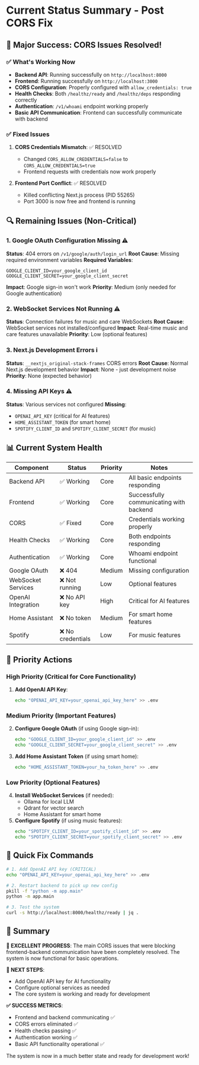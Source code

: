# Current Status Summary - Post CORS Fix

## 🎉 **Major Success: CORS Issues Resolved!**

### ✅ **What's Working Now**
- **Backend API**: Running successfully on `http://localhost:8000`
- **Frontend**: Running successfully on `http://localhost:3000`
- **CORS Configuration**: Properly configured with `allow_credentials: true`
- **Health Checks**: Both `/healthz/ready` and `/healthz/deps` responding correctly
- **Authentication**: `/v1/whoami` endpoint working properly
- **Basic API Communication**: Frontend can successfully communicate with backend

### ✅ **Fixed Issues**
1. **CORS Credentials Mismatch**: ✅ RESOLVED
   - Changed `CORS_ALLOW_CREDENTIALS=false` to `CORS_ALLOW_CREDENTIALS=true`
   - Frontend requests with credentials now work properly

2. **Frontend Port Conflict**: ✅ RESOLVED
   - Killed conflicting Next.js process (PID 55265)
   - Port 3000 is now free and frontend is running

## 🔍 **Remaining Issues (Non-Critical)**

### 1. **Google OAuth Configuration Missing** ⚠️
**Status**: 404 errors on `/v1/google/auth/login_url`
**Root Cause**: Missing required environment variables
**Required Variables**:
```env
GOOGLE_CLIENT_ID=your_google_client_id
GOOGLE_CLIENT_SECRET=your_google_client_secret
```
**Impact**: Google sign-in won't work
**Priority**: Medium (only needed for Google authentication)

### 2. **WebSocket Services Not Running** ⚠️
**Status**: Connection failures for music and care WebSockets
**Root Cause**: WebSocket services not installed/configured
**Impact**: Real-time music and care features unavailable
**Priority**: Low (optional features)

### 3. **Next.js Development Errors** ℹ️
**Status**: `__nextjs_original-stack-frames` CORS errors
**Root Cause**: Normal Next.js development behavior
**Impact**: None - just development noise
**Priority**: None (expected behavior)

### 4. **Missing API Keys** ⚠️
**Status**: Various services not configured
**Missing**:
- `OPENAI_API_KEY` (critical for AI features)
- `HOME_ASSISTANT_TOKEN` (for smart home)
- `SPOTIFY_CLIENT_ID` and `SPOTIFY_CLIENT_SECRET` (for music)

## 📊 **Current System Health**

| Component | Status | Priority | Notes |
|-----------|--------|----------|-------|
| Backend API | ✅ Working | Core | All basic endpoints responding |
| Frontend | ✅ Working | Core | Successfully communicating with backend |
| CORS | ✅ Fixed | Core | Credentials working properly |
| Health Checks | ✅ Working | Core | Both endpoints responding |
| Authentication | ✅ Working | Core | Whoami endpoint functional |
| Google OAuth | ❌ 404 | Medium | Missing configuration |
| WebSocket Services | ❌ Not running | Low | Optional features |
| OpenAI Integration | ❌ No API key | High | Critical for AI features |
| Home Assistant | ❌ No token | Medium | For smart home features |
| Spotify | ❌ No credentials | Low | For music features |

## 🎯 **Priority Actions**

### **High Priority (Critical for Core Functionality)**
1. **Add OpenAI API Key**:
   ```bash
   echo "OPENAI_API_KEY=your_openai_api_key_here" >> .env
   ```

### **Medium Priority (Important Features)**
2. **Configure Google OAuth** (if using Google sign-in):
   ```bash
   echo "GOOGLE_CLIENT_ID=your_google_client_id" >> .env
   echo "GOOGLE_CLIENT_SECRET=your_google_client_secret" >> .env
   ```
3. **Add Home Assistant Token** (if using smart home):
   ```bash
   echo "HOME_ASSISTANT_TOKEN=your_ha_token_here" >> .env
   ```

### **Low Priority (Optional Features)**
4. **Install WebSocket Services** (if needed):
   - Ollama for local LLM
   - Qdrant for vector search
   - Home Assistant for smart home
5. **Configure Spotify** (if using music features):
   ```bash
   echo "SPOTIFY_CLIENT_ID=your_spotify_client_id" >> .env
   echo "SPOTIFY_CLIENT_SECRET=your_spotify_client_secret" >> .env
   ```

## 🔧 **Quick Fix Commands**

```bash
# 1. Add OpenAI API key (CRITICAL)
echo "OPENAI_API_KEY=your_openai_api_key_here" >> .env

# 2. Restart backend to pick up new config
pkill -f "python -m app.main"
python -m app.main

# 3. Test the system
curl -s http://localhost:8000/healthz/ready | jq .
```

## 📝 **Summary**

**🎉 EXCELLENT PROGRESS**: The main CORS issues that were blocking frontend-backend communication have been completely resolved. The system is now functional for basic operations.

**🔧 NEXT STEPS**:
- Add OpenAI API key for AI functionality
- Configure optional services as needed
- The core system is working and ready for development

**✅ SUCCESS METRICS**:
- Frontend and backend communicating ✅
- CORS errors eliminated ✅
- Health checks passing ✅
- Authentication working ✅
- Basic API functionality operational ✅

The system is now in a much better state and ready for development work!
